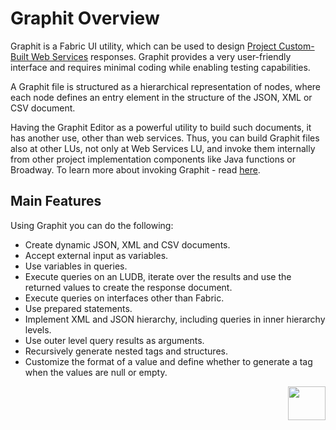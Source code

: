 # Graphit Overview

Graphit is a Fabric UI utility, which can be used to design [Project Custom-Built Web Services](/articles/15_web_services_and_graphit/05_custom_ws.md) responses. Graphit provides a very user-friendly interface and requires minimal coding while enabling testing capabilities. 

A Graphit file is structured as a hierarchical representation of nodes, where each node defines an entry element in the structure of the JSON, XML or CSV document. 

Having the Graphit Editor as a powerful utility to build such documents, it has another use, other than web services. Thus, you can build Graphit files also at other LUs, not only at Web Services LU, and invoke them internally from other project implementation components like Java functions or Broadway. To learn more about invoking Graphit  - read [here](TBD).



## Main Features
Using Graphit you can do the following:
- Create dynamic JSON, XML and CSV documents. 
- Accept external input as variables. 
- Use variables in queries.
- Execute queries on an LUDB, iterate over the results and use the returned values to create the response document.
- Execute queries on interfaces other than Fabric.
- Use prepared statements.
- Implement XML and JSON hierarchy, including queries in inner hierarchy levels. 
- Use outer level query results as arguments. 
- Recursively generate nested tags and structures.
- Customize the format of a value and define whether to generate a tag when the values are null or empty.





[<img align="right" width="60" height="54" src="/articles/images/Next.png">](/articles/15_web_services_and_graphit/17_Graphit/02_graphit_basic_editing.md)

